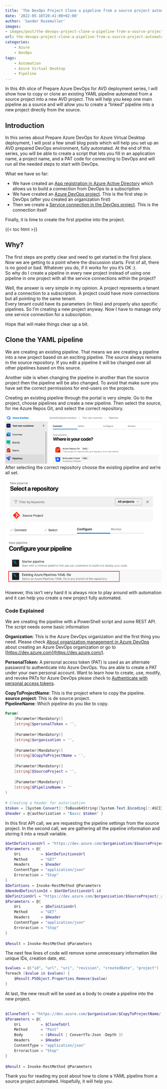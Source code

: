 ```yaml
---
title: 'The DevOps Project Clone a pipeline from a source project automated'
date: '2022-05-16T20:41:00+02:00'
author: 'Sander Rozemuller'
images:
- images/post/the-devops-project-clone-a-pipeline-from-a-source-project-automated/slices.png
url: the-devops-project-clone-a-pipeline-from-a-source-project-automated
categories:
    - Azure
    - DevOps
tags:
    - Automation
    - Azure Virtual Desktop
    - Pipeline
---
```


In this 4th slice of Prepare Azure DevOps for AVD deployment series, I will show how to copy or clone an existing YAML pipeline automated from a source project into a new AVD project. This will help you keep one main pipeline as a source and will allow you to create a “linked” pipeline into a new project directly from the source.

## Introduction

In this series about Prepare Azure DevOps for Azure Virtual Desktop deployment, I will post a few small blog posts which will help you set up an AVD prepared DevOps environment, fully automated. At the end of this series, you will be able to create a script that lets you fill in an application name, a project name, and a PAT code for connecting to DevOps and will run all the needed steps to start with DevOps.

What we have so far:

- We have created an [App registration in Azure Active Directory](https://www.rozemuller.com/prepare-azure-devops-for-windows-virtual-desktop-deployment-app-registration/) which allows us to build a connection from DevOps to a subscription
- We have created an [Azure DevOps project](https://www.rozemuller.com/prepare-azure-devops-for-windows-virtual-desktop-deployment-create-devops-project/). This is the first step in DevOps (after you created an organization first)
- Then we create a [Service connection in the DevOps project](https://www.rozemuller.com/prepare-azure-devops-for-wvd-deployment-create-a-service-connection/). This is the connection itself

Finally, it is time to create the first pipeline into the project.

{{< toc html >}}

## Why?

The first steps are pretty clear and need to get started in the first place. Now we are getting to a point where the discussion starts. First of all, there is no good or bad. Whatever you do, if it works for you it’s OK :).   
So why do I create a pipeline in every new project instead of using one pipeline in one project with all the service connections within the project?

Well, the answer is very simple in my opinion. A project represents a tenant and a connection to a subscription. A project could have more connections but all pointing to the same tenant.   
Every tenant could have its parameters (in files) and properly also specific pipelines. So I’m creating a new project anyway. Now I have to manage only one service connection for a subscription.

Hope that will make things clear up a bit.

## Clone the YAML pipeline

We are creating an existing pipeline. That means we are creating a pipeline into a new project based on an exciting pipeline. The source always remains in the source repository. If you edit a pipeline it will be changed over all other pipelines based on this source.

Another side is when changing the pipeline in another than the source project then the pipeline will be also changed. To avoid that make sure you have set the correct permissions for end-users on the projects.

Creating an existing pipeline through the portal is very simple. Go to the project, choose pipelines and create a new pipeline. Then select the source, for me Azure Repos Git, and select the correct repository.

![new-pipeline](new-pipeline.png)
After selecting the correct repository choose the existing pipeline and we’re all set.

![select-repo](select-repo.png)
![existing-pipeline](existing-pipeline.png)

However, this isn’t very hard it is always nice to play around with automation and it can help you create a new project fully automated.

### Code Explained

We are creating the pipeline with a PowerShell script and some REST API. The script needs some basic information

**Organization**: This is the Azure DevOps organization and the first thing you need. Please check [About organization management in Azure DevOps](https://docs.microsoft.com/en-us/azure/devops/organizations/accounts/organization-management?view=azure-devops) about creating an Azure DevOps organization or go to [https://dev.azure.com](https://dev.azure.com/).

**PersonalToken:** A personal access token (PAT) is used as an alternate password to authenticate into Azure DevOps. You are able to create a PAT under your own personal account. Want to learn how to create, use, modify, and revoke PATs for Azure DevOps please check to [Authenticate with personal access tokens](https://docs.microsoft.com/en-us/azure/devops/organizations/accounts/use-personal-access-tokens-to-authenticate?view=azure-devops&tabs=preview-page).

**CopyToProjectName**: This is the project where to copy the pipeline.  
**source project**: This is de source project.  
**PipelineName**: Which pipeline do you like to copy.

```powershell
Param(
    [Parameter(Mandatory)]
    [string]$personalToken = '',
    
    [Parameter(Mandatory)]
    [string]$organisation = '',
    
    [Parameter(Mandatory)]
    [string]$CopyToProjectName = '',
  
    [Parameter(Mandatory)]
    [string]$SourceProject = '',

    [Parameter(Mandatory)]
    [string]$PipelineName = ''
)

# Creating a header for autorisation
$token = [System.Convert]::ToBase64String([System.Text.Encoding]::ASCII.GetBytes(":$($personalToken)"))
$header = @{authorization = "Basic $token" }
```

In this first API call, we are requesting the pipeline settings from the source project. In the second call, we are gathering all the pipeline information and storing it into a result variable.

```powershell
$GetDefinitionsUrl = "https://dev.azure.com/$organisation/$SourceProject/_apis/build/definitions?name={$PipelineName}api-version=5.0"
$Parameters = @{
    Uri         = $GetDefinitionsUrl
    Method      = "GET"
    Headers     = $header
    ContentType = "application/json"
    Erroraction = "Stop"
}
$Defintions = Invoke-RestMethod @Parameters
$NeededDefinitionId = $GetDefinitionsUrl.id
$DefinitionUrl = "https://dev.azure.com/$organisation/$SourceProject/_apis/build/definitions/$NeededDefinitionId`?api-version=4.1"
$Parameters = @{
    Uri         = $DefinitionUrl
    Method      = "GET"
    Headers     = $Header
    ContentType = "application/json"
    Erroraction = "Stop"
}

$Result = Invoke-RestMethod @Parameters
```

The next few lines of code will remove some unnecessary information like unique IDs, creation date, etc.

```powershell
$values = @("id", "url", "uri", "revision", "createdDate", "project")
foreach ($value in $values) {
    $Result.PSObject.Properties.Remove($value)
}
```

At last, the new result will be used as a body to create a pipeline into the new project.

```powershell

$CloneToUrl = "https://dev.azure.com/$organisation/$CopyToProjectName/_apis/build/definitions?api-version=4.1"
$Parameters = @{
    Uri         = $CloneToUrl
    Method      = "Post"
    Body        = ($Result | ConvertTo-Json -Depth 3)
    Headers     = $Header
    ContentType = "application/json"
    Erroraction = "Stop"
}

$Result = Invoke-RestMethod @Parameters
```

Thank you for reading my post about how to clone a YAML pipeline from a source project automated. Hopefully, it will help you.